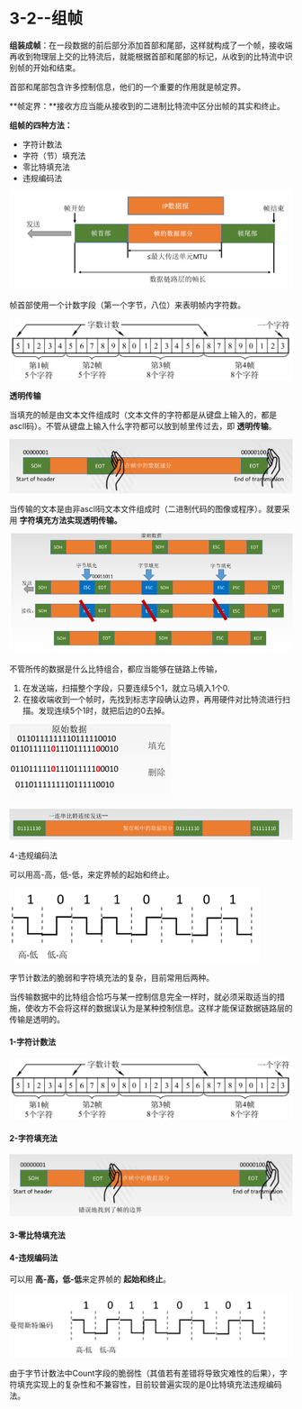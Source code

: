 # 3-2--组帧

 **组装成帧**：在一段数据的前后部分添加首部和尾部，这样就构成了一个帧，接收端再收到物理层上交的比特流后，就能根据首部和尾部的标记，从收到的比特流中识别帧的开始和结束。

 首部和尾部包含许多控制信息，他们的一个重要的作用就是帧定界。

 **帧定界：**接收方应当能从接收到的二进制比特流中区分出帧的其实和终止。

 **组帧的四种方法：**

* 字符计数法
* 字符（节）填充法
* 零比特填充法
* 违规编码法

![](../../.gitbook/assets/image%20%28134%29.png)

帧首部使用一个计数字段（第一个字节，八位）来表明帧内字符数。

![](../../.gitbook/assets/image%20%28151%29.png)

**透明传输**

当填充的帧是由文本文件组成时（文本文件的字符都是从键盘上输入的，都是ascll码）。不管从键盘上输入什么字符都可以放到帧里传过去，即 **透明传输**。

![](../../.gitbook/assets/image%20%28113%29.png)

当传输的文本是由非ascll码文本文件组成时（二进制代码的图像或程序）。就要采用 **字符填充方法实现透明传输。**

![](../../.gitbook/assets/image%20%28152%29.png)

不管所传的数据是什么比特组合，都应当能够在链路上传输，

1. 在发送端，扫描整个字段，只要连续5个1，就立马填入1个0.
2. 在接收端收到一个帧时，先找到标志字段确认边界，再用硬件对比特流进行扫描。发现连续5个1时，就把后边的0去掉。

![](../../.gitbook/assets/image%20%28116%29.png)

![](../../.gitbook/assets/image%20%2873%29.png)

4-违规编码法

可以用高-高，低-低，来定界帧的起始和终止。

![](../../.gitbook/assets/image%20%28137%29.png)

字节计数法的脆弱和字符填充法的复杂，目前常用后两种。

当传输数据中的比特组合恰巧与某一控制信息完全一样时，就必须采取适当的措施，使收方不会将这样的数据误认为是某种控制信息。这样才能保证数据链路层的传输是透明的。

#### 1-字符计数法

![](../../.gitbook/assets/image%20%2843%29.png)

#### 2-字符填充法

![](../../.gitbook/assets/image%20%2889%29.png)

#### 3-零比特填充法

#### 4-违规编码法

可以用 **高-高，低-低**来定界帧的 **起始和终止**。

![](../../.gitbook/assets/image%20%2859%29.png)

由于字节计数法中Count字段的脆弱性（其值若有差错将导致灾难性的后果），字符填充实现上的复杂性和不兼容性，目前较普遍实现的是0比特填充法违规编码法。

